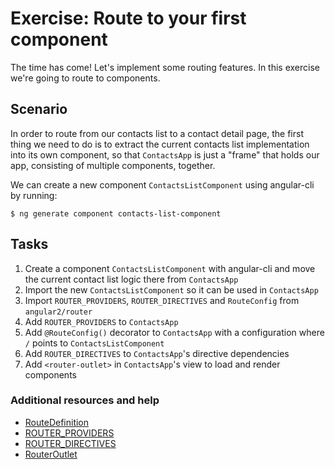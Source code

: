 # Exercise: Route to your first component

The time has come! Let's implement some routing features. In this exercise we're going to route to components.

## Scenario

In order to route from our contacts list to a contact detail page, the first thing we need to do is to extract the current contacts list implementation into its own component, so that `ContactsApp` is just a "frame" that holds our app, consisting of multiple components, together.

We can create a new component `ContactsListComponent` using angular-cli by running:

```
$ ng generate component contacts-list-component
```

## Tasks

1. Create a component `ContactsListComponent` with angular-cli and move the current contact list logic there from `ContactsApp`
2. Import the new `ContactsListComponent` so it can be used in `ContactsApp`
3. Import `ROUTER_PROVIDERS`, `ROUTER_DIRECTIVES` and `RouteConfig` from `angular2/router`
4. Add `ROUTER_PROVIDERS` to `ContactsApp`
5. Add `@RouteConfig()` decorator to `ContactsApp` with a configuration where `/` points to `ContactsListComponent`
6. Add `ROUTER_DIRECTIVES` to `ContactsApp`'s directive dependencies
7. Add `<router-outlet>` in `ContactsApp`'s view to load and render components

### Additional resources and help

- [RouteDefinition](https://angular.io/docs/ts/latest/api/router/RouteDefinition-interface.html)
- [ROUTER_PROVIDERS](https://angular.io/docs/ts/latest/api/router/ROUTER_PROVIDERS-let.html)
- [ROUTER_DIRECTIVES](https://angular.io/docs/ts/latest/api/router/ROUTER_DIRECTIVES-let.html)
- [RouterOutlet](https://angular.io/docs/ts/latest/api/router/RouterOutlet-directive.html)

